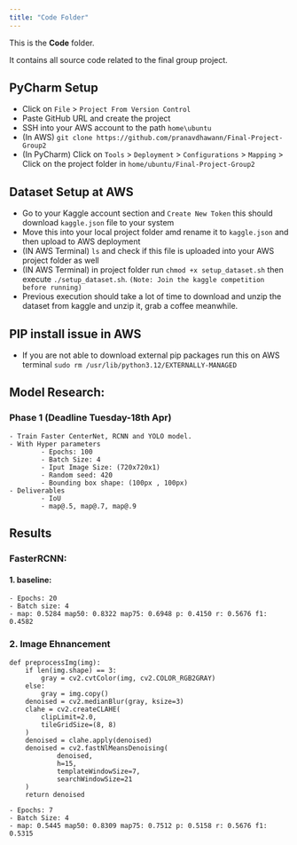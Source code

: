 ```yaml
---
title: "Code Folder"
---
```


This is the **Code** folder.

It contains all source code related to the final group project.


## PyCharm Setup
-  Click on `File` > `Project From Version Control`
-  Paste GitHub URL and create the project
-  SSH into your AWS account to the path `home\ubuntu`
-  (In AWS) `git clone https://github.com/pranavdhawann/Final-Project-Group2`
-  (In PyCharm) Click on `Tools` > `Deployment` > `Configurations` > `Mapping` > Click on the project folder in `home/ubuntu/Final-Project-Group2`

## Dataset Setup at AWS
- Go to your Kaggle account section and `Create New Token` this should download `kaggle.json` file to your system
- Move this into your local project folder amd rename it to `kaggle.json` and then upload to AWS deployment
- (IN AWS Terminal) `ls` and check if this file is uploaded into your AWS project folder as well
- (IN AWS Terminal) in project folder run `chmod +x setup_dataset.sh` then execute `./setup_dataset.sh`. `(Note: Join the kaggle competition before running)`
-  Previous execution should take a lot of time to download and unzip the dataset from kaggle and unzip it, grab a coffee meanwhile.

## PIP install issue in AWS
- If you are not able to download external pip packages run this on AWS terminal `sudo rm /usr/lib/python3.12/EXTERNALLY-MANAGED`

## Model Research:
### Phase 1 (Deadline Tuesday-18th Apr)
    - Train Faster CenterNet, RCNN and YOLO model.
    - With Hyper parameters
            - Epochs: 100
            - Batch Size: 4
            - Iput Image Size: (720x720x1)
            - Random seed: 420
            - Bounding box shape: (100px , 100px)
    - Deliverables
            - IoU
            - map@.5, map@.7, map@.9

## Results
### FasterRCNN:
#### 1. baseline:
    - Epochs: 20
    - Batch size: 4
    - map: 0.5284 map50: 0.8322 map75: 0.6948 p: 0.4150 r: 0.5676 f1: 0.4582
### 2. Image Ehnancement
```
def preprocessImg(img):
    if len(img.shape) == 3:
        gray = cv2.cvtColor(img, cv2.COLOR_RGB2GRAY)
    else:
        gray = img.copy()
    denoised = cv2.medianBlur(gray, ksize=3)
    clahe = cv2.createCLAHE(
        clipLimit=2.0,
        tileGridSize=(8, 8)
    )
    denoised = clahe.apply(denoised)
    denoised = cv2.fastNlMeansDenoising(
            denoised,
            h=15,
            templateWindowSize=7,
            searchWindowSize=21
    )
    return denoised
```
    - Epochs: 7 
    - Batch Size: 4
    - map: 0.5445 map50: 0.8309 map75: 0.7512 p: 0.5158 r: 0.5676 f1: 0.5315 